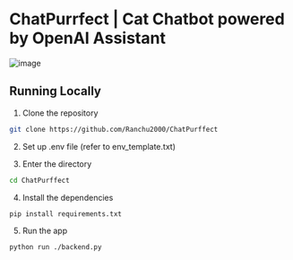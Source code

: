 # ChatPurrfect | Cat Chatbot powered by OpenAI Assistant
![image](https://github.com/Ranchu2000/ChatPurffect/assets/77315991/8c715429-6427-42b3-a8fd-fcc5266013e6)

## Running Locally
1. Clone the repository
```sh
git clone https://github.com/Ranchu2000/ChatPurffect
```
2. Set up .env file (refer to env_template.txt)
    
3. Enter the directory
```sh
cd ChatPurffect
```
4. Install the dependencies
```sh
pip install requirements.txt
```
5. Run the app
```sh
python run ./backend.py
```

